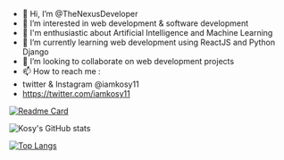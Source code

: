 - 👋 Hi, I’m @TheNexusDeveloper
- 👀 I’m interested in web development & software development 
- 👀 I'm enthusiastic about Artificial Intelligence and Machine Learning 
- 🌱 I’m currently learning web development using ReactJS and Python Django
- 💞️ I’m looking to collaborate on web development projects
- 📫 How to reach me : 
- twitter & Instagram @iamkosy11 
- https://twitter.com/iamkosy11

<!---
TheNexusDeveloper/TheNexusDeveloper is a ✨ special ✨ repository because its `README.md` (this file) appears on your GitHub profile.
You can click the Preview link to take a look at your changes.
--->

[![Readme Card](https://github-readme-stats.vercel.app/api/pin/?username=TheNexusDeveloper&repo=github-readme-stats)](https://github.com/TheNexusDeveloper/TheNexusDeveloper)

![Kosy's GitHub stats](https://github-readme-stats.vercel.app/api?username=TheNexusDeveloper&show_icons=true&theme=dark)


[![Top Langs](https://github-readme-stats.vercel.app/api/top-langs/?username=TheNexusDeveloper&langs_count=8&theme=dark)](https://github.com/TheNexusDeveloper)
